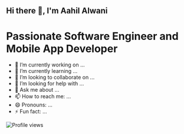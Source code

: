 ## Hi there 👋, I'm Aahil Alwani
# Passionate Software Engineer and Mobile App Developer

<!--
**aahilalwani25/aahilalwani25** is a ✨ _special_ ✨ repository because its `README.md` (this file) appears on your GitHub profile.

Here are some ideas to get you started:

-->

- 🔭 I’m currently working on ...
- 🌱 I’m currently learning ...
- 👯 I’m looking to collaborate on ...
- 🤔 I’m looking for help with ...
- 💬 Ask me about ...
- 📫 How to reach me: ...
- 😄 Pronouns: ...
- ⚡ Fun fact: ...


![Profile views](https://gpvc.arturio.dev/aahilalwani25)
